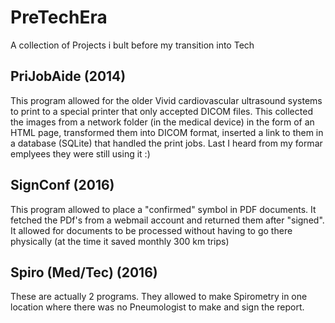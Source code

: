 # PreTechEra
A collection of Projects i bult before my transition into Tech

## PriJobAide (2014)
This program allowed for the older Vivid cardiovascular ultrasound systems to print to a special printer that only accepted DICOM files.
This collected the images from a network folder (in the medical device) in the form of an HTML page, transformed them into DICOM format, inserted a link to them in a database (SQLite) that handled the print jobs. Last I heard from my formar emplyees they were still using it :)

## SignConf (2016)
This program allowed to place a "confirmed" symbol in PDF documents. It fetched the PDf's from a webmail account and returned them after "signed". It allowed for documents to be processed without having to go there physically (at the time it saved monthly 300 km trips)

## Spiro (Med/Tec) (2016)
These are actually 2 programs. They allowed to make Spirometry in one location where there was no Pneumologist to make and sign the report.
